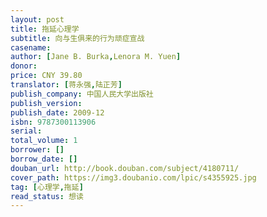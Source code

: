 ```yaml
---
layout: post
title: 拖延心理学
subtitle: 向与生俱来的行为顽症宣战
casename: 
author: [Jane B. Burka,Lenora M. Yuen]
donor: 
price: CNY 39.80
translator: [蒋永强,陆正芳]
publish_company: 中国人民大学出版社
publish_version: 
publish_date: 2009-12
isbn: 9787300113906
serial: 
total_volume: 1
borrower: []
borrow_date: []
douban_url: http://book.douban.com/subject/4180711/
cover_path: https://img3.doubanio.com/lpic/s4355925.jpg
tag: [心理学,拖延]
read_status: 想读
---
```

